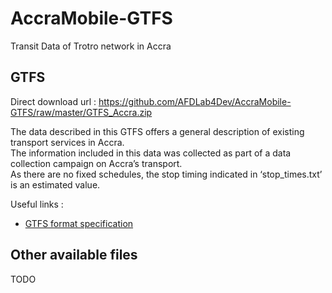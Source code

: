 # AccraMobile-GTFS
Transit Data of Trotro network in Accra

## GTFS
Direct download url : https://github.com/AFDLab4Dev/AccraMobile-GTFS/raw/master/GTFS_Accra.zip

The data described in this GTFS offers a general description of existing transport services in Accra.<br/>
The information included in this data was collected as part of a data collection campaign on Accra’s transport. <br/>
As there are no fixed schedules, the stop timing indicated in ‘stop_times.txt’ is an estimated value.

Useful links :
* [GTFS format specification](https://developers.google.com/transit/gtfs/)

## Other available files
TODO
